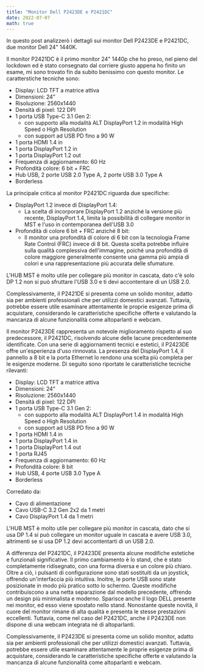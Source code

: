 ```yaml
---
title: "Monitor Dell P2423DE e P2421DC"
date: 2022-07-07
math: true
---
```


In questo post analizzerò i dettagli sui monitor Dell P2423DE e P2421DC, due monitor Dell 24" 1440K. 

Il monitor P2421DC è il primo monitor 24" 1440p che ho preso, nel pieno del lockdown ed è stato consegnato dal corriere giusto appena ho finito un esame, mi sono trovato fin da subito benissimo con questo monitor. Le caratterstiche tecniche sono:

- Display: LCD TFT a matrice attiva
- Dimensioni: 24"
- Risoluzione: 2560x1440
- Densità di pixel: 122 DPI
- 1 porta USB Type-C 3.1 Gen 2:
    * con supporto alla modalità ALT DisplayPort 1.2 in modalità High Speed o High Resolution
    * con support ad USB PD fino a 90 W
- 1 porta HDMI 1.4 in
- 1 porta DisplayPort 1.2 in
- 1 porta DisplayPort 1.2 out
- Frequenza di aggiornamento: 60 Hz
- Profondità colore: 6 bit + FRC 
- Hub USB, 2 porte USB 2.0 Type A, 2 porte USB 3.0 Type A
- Borderless

La principale critica al monitor P2421DC riguarda due specifiche:
- DisplayPort 1.2 invece di DisplayPort 1.4:
    - La scelta di incorporare DisplayPort 1.2 anziché la versione più recente, DisplayPort 1.4, limita la possibilità di collegare monitor in MST e l'uso in contemporanea dell'USB 3.0
- Profondità di colore 6 bit + FRC anziché 8 bit:
    - Il monitor una profondità di colore di 6 bit con la tecnologia Frame Rate Control (FRC) invece di 8 bit. Questa scelta potrebbe influire sulla qualità complessiva dell'immagine, poiché una profondità di colore maggiore generalmente consente una gamma più ampia di colori e una rappresentazione più accurata delle sfumature.

L'HUB MST è molto utile per collegare più monitor in cascata, dato c'è solo DP 1.2 non si può sfruttare l'USB 3.0 e ti devi accontentare di un USB 2.0.

Complessivamente, il P2421DE si presenta come un solido monitor, adatto sia per ambienti professionali che per utilizzi domestici avanzati. Tuttavia, potrebbe essere utile esaminare attentamente le proprie esigenze prima di acquistare, considerando le caratteristiche specifiche offerte e valutando la mancanza di alcune funzionalità come altoparlanti e webcam.


Il monitor P2423DE rappresenta un notevole miglioramento rispetto al suo predecessore, il P2421DC, risolvendo alcune delle lacune precedentemente identificate. Con una serie di aggiornamenti tecnici e estetici, il P2423DE offre un'esperienza d'uso rinnovata. La presenza del DisplayPort 1.4, il pannello a 8 bit e la porta Ethernet lo rendono una scelta più completa per le esigenze moderne. Di seguito sono riportate le caratteristiche tecniche rilevanti:

- Display: LCD TFT a matrice attiva
- Dimensioni: 24"
- Risoluzione: 2560x1440
- Densità di pixel: 122 DPI
- 1 porta USB Type-C 3.1 Gen 2:
    * con supporto alla modalità ALT DisplayPort 1.4 in modalità High Speed o High Resolution
    * con support ad USB PD fino a 90 W
- 1 porta HDMI 1.4 in
- 1 porta DisplayPort 1.4 in
- 1 porta DisplayPort 1.4 out
- 1 porta RJ45
- Frequenza di aggiornamento: 60 Hz
- Profondità colore: 8 bit
- Hub USB, 4 porte USB 3.0 Type A
- Borderless

Corredato da:

- Cavo di alimentazione
- Cavo USB-C 3.2 Gen 2x2 da 1 metri
- Cavo DisplayPort 1.4 da 1 metri

L'HUB MST è molto utile per collegare più monitor in cascata, dato che si usa DP 1.4 si può collegare un monitor uguale in cascata e avere USB 3.0, altrimenti se si usa DP 1.2 devi accontentarti di un USB 2.0.

A differenza del P2421DC, il P2423DE presenta alcune modifiche estetiche e funzionali significative. Il primo cambiamento è lo stand, che è stato completamente ridisegnato, con una forma diversa e un colore più chiaro. Oltre a ciò, i pulsanti di configurazione sono stati sostituiti da un joystick, offrendo un'interfaccia più intuitiva. Inoltre, le porte USB sono state posizionate in modo più pratico sotto lo schermo. Queste modifiche contribuiscono a una netta separazione dal modello precedente, offrendo un design più minimalista e moderno. Sparisce anche il logo DELL presente nei monitor, ed esso viene spostato nello stand. Nonostante queste novità, il cuore del monitor rimane di alta qualità e presenta le stesse prestazioni eccellenti. Tuttavia, come nel caso del P2421DC, anche il P2423DE non dispone di una webcam integrata né di altoparlanti.

Complessivamente, il P2423DE si presenta come un solido monitor, adatto sia per ambienti professionali che per utilizzi domestici avanzati. Tuttavia, potrebbe essere utile esaminare attentamente le proprie esigenze prima di acquistare, considerando le caratteristiche specifiche offerte e valutando la mancanza di alcune funzionalità come altoparlanti e webcam.


[^eea_urban_air_quality]: [Urban air quality](https://www.eea.europa.eu/themes/air/urban-air-quality)
[^ipcc_6]: [Synthesis Report of the Sixth Assessment Report](https://www.ipcc.ch/ar6-syr/)
[^atm_c02]: [Ice Core data for Atmospheric $CO_2$ related to the glacial cycles - Wikimedia](https://commons.wikimedia.org/wiki/File:Atmospheric_CO2_with_glaciers_cycles.png)
[^istat_ago]: [Prezzi al consumo - Agosto 2022](https://www.istat.it/it/archivio/274656)
[^leed]: [Green Building Council Italia](https://gbcitalia.org/certificazione/leed/)
[^pronti_55]: [DIRETTIVA DEL PARLAMENTO EUROPEO E DEL CONSIGLIO sulla prestazione energetica nell'edilizia](https://eur-lex.europa.eu/legal-content/IT/TXT/HTML/?uri=CELEX:52021PC0802&from=EN)
[^printi_55_proposta]: [Energy performance of buildings directive](https://energy.ec.europa.eu/topics/energy-efficiency/energy-efficient-buildings/energy-performance-buildings-directive_en)
[^ispra]: [Istituto Superiore per la Protezione e la Ricerca Ambientale](https://indicatoriambientali.isprambiente.it/)